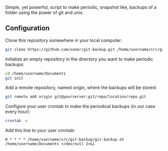 Simple, yet powerful, script to make periodic, snapshot like, backups of a folder using the power of git and unix.

## Configuration

Clone this repository somewhere in your local computer:

```bash
git clone https://github.com/xoner/git-backup.git /home/username/src/git-backup/
```

Initialize an empty repository in the directory you want to make periodic backups:

```bash
cd /home/username/Documents
git init
```

Add a remote repository, named origin, where the backups will be stored:

```bash
git remote add origin git@yourserver:git/repo/location/repo.git
```

Configure your user crontab to make the periodical backups (in our case every hour):

```bash
crontab -e 
```

Add this line to your user crontab:

`0 * * * * /home/username/src/git-backup/git-backup.sh /home/username/Documents >/dev/null 2>&1`

